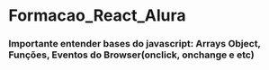 # Formacao_React_Alura
### Importante entender bases do javascript: Arrays Object, Funções, Eventos do Browser(onclick, onchange e etc)
